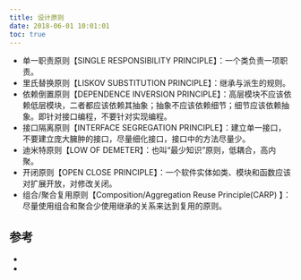 ```yaml
---
title: 设计原则
date: 2018-06-01 10:01:01
toc: true
---
```



- 单一职责原则【SINGLE RESPONSIBILITY PRINCIPLE】：一个类负责一项职责。
- 里氏替换原则【LISKOV SUBSTITUTION PRINCIPLE】：继承与派生的规则。
- 依赖倒置原则【DEPENDENCE INVERSION PRINCIPLE】：高层模块不应该依赖低层模块，二者都应该依赖其抽象；抽象不应该依赖细节；细节应该依赖抽象。即针对接口编程，不要针对实现编程。
- 接口隔离原则【INTERFACE SEGREGATION PRINCIPLE】：建立单一接口，不要建立庞大臃肿的接口，尽量细化接口，接口中的方法尽量少。
- 迪米特原则【LOW OF DEMETER】：也叫“最少知识”原则，低耦合，高内聚。
- 开闭原则【OPEN CLOSE PRINCIPLE】：一个软件实体如类、模块和函数应该对扩展开放，对修改关闭。
- 组合/聚合复用原则【Composition/Aggregation Reuse Principle(CARP) 】：尽量使用组合和聚合少使用继承的关系来达到复用的原则。




## 参考 
- []()
- []()

